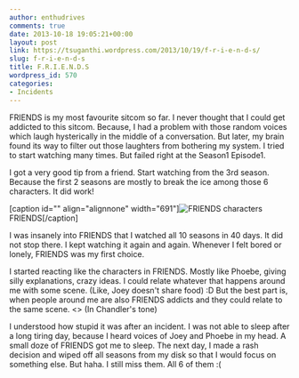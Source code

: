 ```yaml
---
author: enthudrives
comments: true
date: 2013-10-18 19:05:21+00:00
layout: post
link: https://tsuganthi.wordpress.com/2013/10/19/f-r-i-e-n-d-s/
slug: f-r-i-e-n-d-s
title: F.R.I.E.N.D.S
wordpress_id: 570
categories:
- Incidents
---
```


FRIENDS is my most favourite sitcom so far. I never thought that I could get addicted to this sitcom. Because, I had a problem with those random voices which laugh hysterically in the middle of a conversation. But later, my brain found its way to filter out those laughters from bothering my system. I tried to start watching many times. But failed right at the Season1 Episode1.

I got a very good tip from a friend. Start watching from the 3rd season. Because the first 2 seasons are mostly to break the ice among those 6 characters. It did work!

[caption id="" align="alignnone" width="691"]![FRIENDS characters](http://stuffpoint.com/friends/image/84677-friends-friends.jpg) FRIENDS[/caption]

I was insanely into FRIENDS that I watched all 10 seasons in 40 days. It did not stop there. I kept watching it again and again. Whenever I felt bored or lonely, FRIENDS was my first choice.

I started reacting like the characters in FRIENDS. Mostly like Phoebe, giving silly explanations, crazy ideas. I could relate whatever that happens around me with some scene. (Like, Joey doesn't share food) :D But the best part is, when people around me are also FRIENDS addicts and they could relate to the same scene. <<Whoopah>> (In Chandler's tone)

I understood how stupid it was after an incident. I was not able to sleep after a long tiring day, because I heard voices of Joey and Phoebe in my head. A small doze of FRIENDS got me to sleep. The next day, I made a rash decision and wiped off all seasons from my disk so that I would focus on something else. But haha. I still miss them. All 6 of them :(

